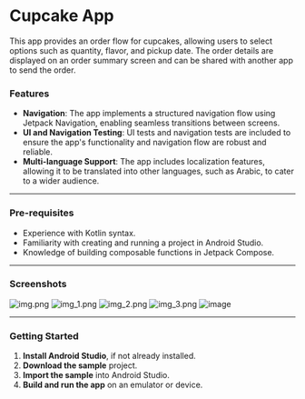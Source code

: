 Cupcake App
=================================

This app provides an order flow for cupcakes, allowing users to select options such as quantity, flavor, and pickup date. The order details are displayed on an order summary screen and can be shared with another app to send the order.

### Features
- **Navigation**: The app implements a structured navigation flow using Jetpack Navigation, enabling seamless transitions between screens.
- **UI and Navigation Testing**: UI tests and navigation tests are included to ensure the app's functionality and navigation flow are robust and reliable.
- **Multi-language Support**: The app includes localization features, allowing it to be translated into other languages, such as Arabic, to cater to a wider audience.

---

### Pre-requisites
- Experience with Kotlin syntax.
- Familiarity with creating and running a project in Android Studio.
- Knowledge of building composable functions in Jetpack Compose.

---
### Screenshots
![img.png](img.png)
![img_1.png](img_1.png)
![img_2.png](img_2.png)
![img_3.png](img_3.png)
![image](https://github.com/user-attachments/assets/9f054d7e-3da4-43c5-bcb3-d03de9cf0a16)


---

### Getting Started

1. **Install Android Studio**, if not already installed.
2. **Download the sample** project.
3. **Import the sample** into Android Studio.
4. **Build and run the app** on an emulator or device.
